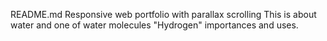 README.md
Responsive web portfolio with parallax scrolling
This is about water and one of water molecules "Hydrogen" importances and uses. 
